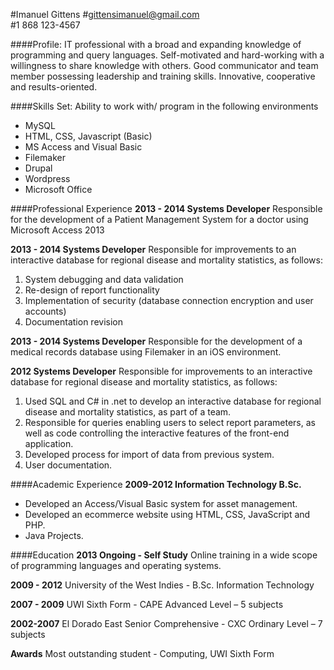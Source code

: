 #Imanuel Gittens
#gittensimanuel@gmail.com	
#1 868 123-4567

####Profile:
IT professional with a broad and expanding knowledge of programming and query languages. Self-motivated and hard-working with a willingness to share knowledge with others. Good communicator and team member possessing leadership and training skills.  Innovative, cooperative and results-oriented.

####Skills Set: Ability to work with/ program in the following environments

* MySQL
* HTML, CSS, Javascript (Basic)
* MS Access and Visual Basic
* Filemaker
* Drupal
* Wordpress
* Microsoft Office

####Professional Experience
**2013 - 2014 Systems Developer**
Responsible for the development of a Patient Management System for a doctor using Microsoft Access 2013

**2013 - 2014 Systems Developer**
Responsible for improvements to an interactive database for regional disease and mortality statistics, as follows:

1. System debugging and data validation
2. Re-design of report functionality 
3. Implementation of security (database connection encryption and user accounts)
4. Documentation revision 

**2013 - 2014 Systems Developer**
Responsible for the development of a medical records database using Filemaker in an iOS environment.

**2012 Systems Developer**
Responsible for improvements to an interactive database for regional disease and mortality statistics, as follows:

1. Used SQL and C# in .net to develop an interactive database for regional disease and mortality statistics, as part of a team.  
2. Responsible for queries enabling users to select report parameters, as well as code controlling the interactive features of the front-end application. 
3. Developed process for import of data from previous system. 
4. User documentation.

####Academic Experience
**2009-2012	Information Technology B.Sc.**

* Developed an Access/Visual Basic system for asset management.
* Developed an ecommerce website using HTML, CSS, JavaScript and PHP.
* Java Projects.

####Education
**2013 Ongoing - Self Study**
Online training in a wide scope of programming languages and operating 			systems.

**2009 - 2012**
University of the West Indies - B.Sc. Information Technology 

**2007 - 2009**
UWI Sixth Form - CAPE Advanced Level – 5 subjects 

**2002-2007**
El Dorado East Senior Comprehensive - CXC Ordinary Level – 7 subjects 

**Awards**
Most outstanding student - Computing, UWI Sixth Form 


